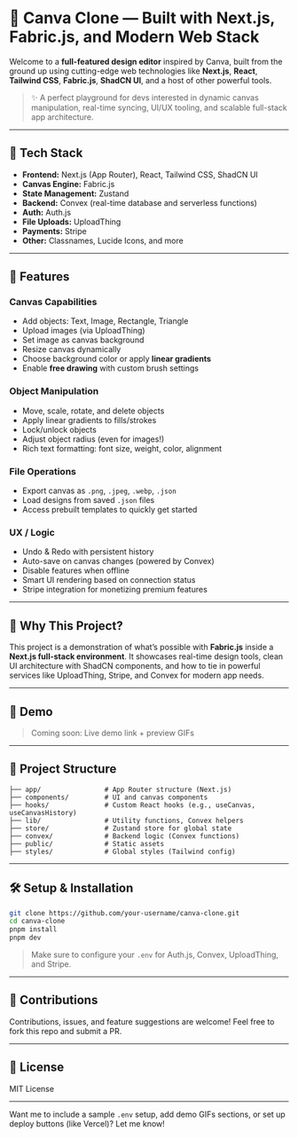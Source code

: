 # 🎨 Canva Clone — Built with Next.js, Fabric.js, and Modern Web Stack

Welcome to a **full-featured design editor** inspired by Canva, built from the ground up using cutting-edge web technologies like **Next.js**, **React**, **Tailwind CSS**, **Fabric.js**, **ShadCN UI**, and a host of other powerful tools.

> ✨ A perfect playground for devs interested in dynamic canvas manipulation, real-time syncing, UI/UX tooling, and scalable full-stack app architecture.

---

## 🚀 Tech Stack

- **Frontend:** Next.js (App Router), React, Tailwind CSS, ShadCN UI
- **Canvas Engine:** Fabric.js
- **State Management:** Zustand
- **Backend:** Convex (real-time database and serverless functions)
- **Auth:** Auth.js
- **File Uploads:** UploadThing
- **Payments:** Stripe
- **Other:** Classnames, Lucide Icons, and more

---

## 🎨 Features

### Canvas Capabilities

- Add objects: Text, Image, Rectangle, Triangle
- Upload images (via UploadThing)
- Set image as canvas background
- Resize canvas dynamically
- Choose background color or apply **linear gradients**
- Enable **free drawing** with custom brush settings

### Object Manipulation

- Move, scale, rotate, and delete objects
- Apply linear gradients to fills/strokes
- Lock/unlock objects
- Adjust object radius (even for images!)
- Rich text formatting: font size, weight, color, alignment

### File Operations

- Export canvas as `.png`, `.jpeg`, `.webp`, `.json`
- Load designs from saved `.json` files
- Access prebuilt templates to quickly get started

### UX / Logic

- Undo & Redo with persistent history
- Auto-save on canvas changes (powered by Convex)
- Disable features when offline
- Smart UI rendering based on connection status
- Stripe integration for monetizing premium features

---

## 🧠 Why This Project?

This project is a demonstration of what’s possible with **Fabric.js** inside a **Next.js full-stack environment**. It showcases real-time design tools, clean UI architecture with ShadCN components, and how to tie in powerful services like UploadThing, Stripe, and Convex for modern app needs.

---

## 📸 Demo

> Coming soon: Live demo link + preview GIFs

---

## 📂 Project Structure

```
├── app/                # App Router structure (Next.js)
├── components/         # UI and canvas components
├── hooks/              # Custom React hooks (e.g., useCanvas, useCanvasHistory)
├── lib/                # Utility functions, Convex helpers
├── store/              # Zustand store for global state
├── convex/             # Backend logic (Convex functions)
├── public/             # Static assets
├── styles/             # Global styles (Tailwind config)
```

---

## 🛠 Setup & Installation

```bash
git clone https://github.com/your-username/canva-clone.git
cd canva-clone
pnpm install
pnpm dev
```

> Make sure to configure your `.env` for Auth.js, Convex, UploadThing, and Stripe.

---

## 🙌 Contributions

Contributions, issues, and feature suggestions are welcome! Feel free to fork this repo and submit a PR.

---

## 📄 License

MIT License

---

Want me to include a sample `.env` setup, add demo GIFs sections, or set up deploy buttons (like Vercel)? Let me know!
